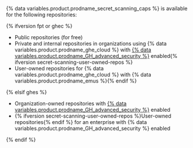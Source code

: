 {% data variables.product.prodname_secret_scanning_caps %} is available for the following repositories:

{% ifversion fpt or ghec %}

  * Public repositories (for free)
  * Private and internal repositories in organizations using {% data variables.product.prodname_ghe_cloud %} with [{% data variables.product.prodname_GH_advanced_security %}](/get-started/learning-about-github/about-github-advanced-security) enabled{% ifversion secret-scanning-user-owned-repos %}
  * User-owned repositories for {% data variables.product.prodname_ghe_cloud %} with {% data variables.product.prodname_emus %}{% endif %}

{% elsif ghes %}

* Organization-owned repositories with [{% data variables.product.prodname_GH_advanced_security %}](/get-started/learning-about-github/about-github-advanced-security) enabled
* {% ifversion secret-scanning-user-owned-repos %}User-owned repositories{% endif %} for an enterprise with {% data variables.product.prodname_GH_advanced_security %} enabled

{% endif %}
